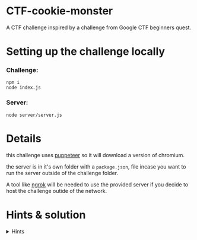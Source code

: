# CTF-cookie-monster
A CTF challenge inspired by a challenge from Google CTF beginners quest.

# Setting up the challenge locally

### Challenge:
```
npm i
node index.js
```

### Server:
```
node server/server.js
```

# Details
this challenge uses [puppeteer](https://pptr.dev/) so it will download a version of chromium.

the server is in it's own folder with a `package.json`, file incase you want
to run the server outside of the challenge folder.

A tool like [ngrok](https://ngrok.com/) will be needed to use the provided server if you decide to host
the challenge outide of the network.

# Hints & solution

<details>
	<summary>Hints</summary>

	* XSS
	* It's not going to run itself
	* The admin needs redirecting
</details>